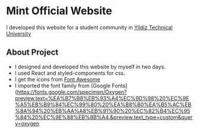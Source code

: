 # Mint Official Website

I developed this website for a student community in [Yildiz Technical University](https://yildiz.edu.tr/en)

## About Project

- I designed and developed this website by myself in two days. 
- I used React and styled-components for css. 
- I get the icons from [Font Awesome](https://fontawesome.com/)
- I imported the font family from [Google Fonts](https://fonts.google.com/specimen/Oxygen?preview.text=%EA%B7%B8%EB%93%A4%EC%9D%98%20%EC%9E%A5%EB%B9%84%EC%99%80%20%EA%B8%B0%EA%B5%AC%EB%8A%94%20%EB%AA%A8%EB%91%90%20%EC%82%B4%EC%95%84%20%EC%9E%88%EB%8B%A4.&preview.text_type=custom&query=oxygen
